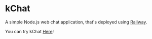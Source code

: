 # kChat
A simple Node.js web chat application, that's deployed using <a href="https://railway.app" target="_blank">Railway</a>.

You can try kChat <a href="https://nodejs-production-0027.up.railway.app/" target="_blank">Here</a>!